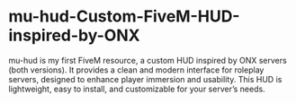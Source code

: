 # mu-hud-Custom-FiveM-HUD-inspired-by-ONX
mu-hud is my first FiveM resource, a custom HUD inspired by ONX servers (both versions). It provides a clean and modern interface for roleplay servers, designed to enhance player immersion and usability. This HUD is lightweight, easy to install, and customizable for your server’s needs.
